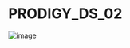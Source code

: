 # PRODIGY_DS_02
![image](https://github.com/user-attachments/assets/c3d176a5-e911-43e8-8ed4-9fe08d520e79)
